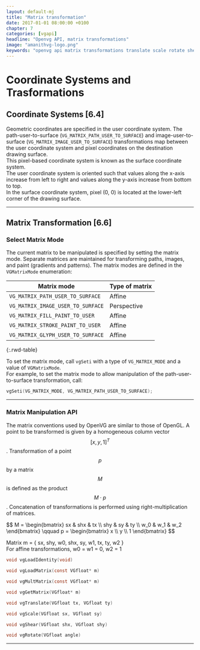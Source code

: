 ```yaml
---
layout: default-mj
title: "Matrix transformation"
date: 2017-01-01 08:00:00 +0100
chapter: 7
categories: [vgapi]
headline: "Openvg API, matrix transformations"
image: "amanithvg-logo.png"
keywords: "openvg api matrix transformations translate scale rotate shear"
---
```


# Coordinate Systems and Trasformations

## Coordinate Systems [6.4]

Geometric coordinates are specified in the user coordinate system. The path-user-to-surface (`VG_MATRIX_PATH_USER_TO_SURFACE`)
and image-user-to-surface (`VG_MATRIX_IMAGE_USER_TO_SURFACE`) transformations map between the user coordinate system and pixel coordinates on the destination drawing surface.  
This pixel-based coordinate system is known as the surface coordinate system.  
The user coordinate system is oriented such that values along the x-axis increase from left to right and values along the y-axis increase from bottom to top.  
In the surface coordinate system, pixel (0, 0) is located at the lower-left corner of the drawing surface.

---

## Matrix Transformation [6.6]

### Select Matrix Mode

The current matrix to be manipulated is specified by setting the matrix mode. Separate matrices are maintained for transforming paths, images, and paint (gradients and patterns). The matrix modes are defined in the `VGMatrixMode` enumeration:

| Matrix mode | Type of matrix |
| ----------- | -------------- |
| `VG_MATRIX_PATH_USER_TO_SURFACE` | Affine |
| `VG_MATRIX_IMAGE_USER_TO_SURFACE` | Perspective |
| `VG_MATRIX_FILL_PAINT_TO_USER` | Affine |
| `VG_MATRIX_STROKE_PAINT_TO_USER` | Affine |
| `VG_MATRIX_GLYPH_USER_TO_SURFACE` | Affine |
{:.rwd-table}

To set the matrix mode, call `vgSeti` with a type of `VG_MATRIX_MODE` and a value of `VGMatrixMode`.  
For example, to set the matrix mode to allow manipulation of the path-user-to-surface transformation, call:

```c
vgSeti(VG_MATRIX_MODE, VG_MATRIX_PATH_USER_TO_SURFACE);
```

---

### Matrix Manipulation API

The matrix conventions used by OpenVG are similar to those of OpenGL. A point to be transformed is given by a homogeneous column vector $$ [x, y, 1]^{T} $$. Transformation of a point $$ p $$ by a matrix $$ M $$ is defined as the product $$ M \cdot p $$. Concatenation of transformations is performed using right-multiplication of matrices.

<div>
$$ M = \begin{bmatrix} sx & shx & tx \\ shy & sy & ty \\ w_0 & w_1 & w_2 \end{bmatrix} \qquad p = \begin{bmatrix} x \\ y \\ 1 \end{bmatrix} $$
</div>
  

Matrix m = { sx, shy, w0, shx, sy, w1, tx, ty, w2 }  
For affine transformations, w0 = w1 = 0, w2 = 1

```c
void vgLoadIdentity(void)
```
```c
void vgLoadMatrix(const VGfloat* m)
```
```c
void vgMultMatrix(const VGfloat* m)
```
```c
void vgGetMatrix(VGfloat* m)
```
```c
void vgTranslate(VGfloat tx, VGfloat ty)
```
```c
void vgScale(VGfloat sx, VGfloat sy)
```
```c
void vgShear(VGfloat shx, VGfloat shy)
```
```c
void vgRotate(VGfloat angle)
```

---
